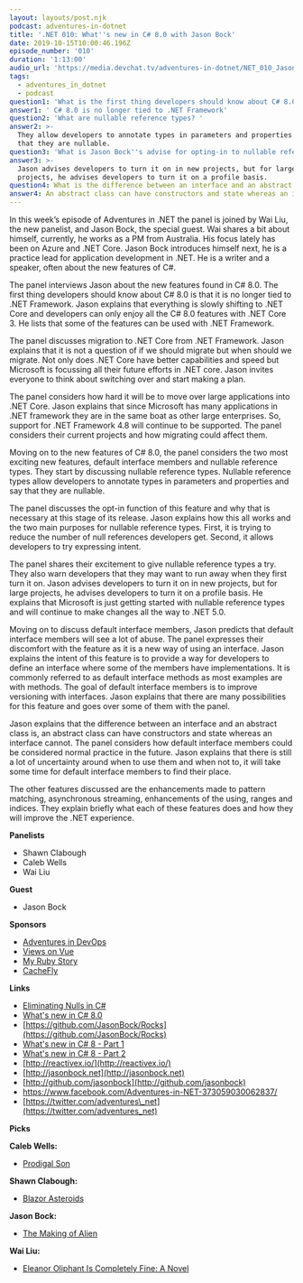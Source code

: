 ```yaml
---
layout: layouts/post.njk
podcast: adventures-in-dotnet
title: '.NET 010: What''s new in C# 8.0 with Jason Bock'
date: 2019-10-15T10:00:46.196Z
episode_number: '010'
duration: '1:13:00'
audio_url: 'https://media.devchat.tv/adventures-in-dotnet/NET_010_Jason_Bock.mp3'
tags:
  - adventures_in_dotnet
  - podcast
question1: 'What is the first thing developers should know about C# 8.0?'
answer1: ' C# 8.0 is no longer tied to .NET Framework'
question2: 'What are nullable reference types? '
answer2: >-
  They allow developers to annotate types in parameters and properties and say
  that they are nullable.
question3: 'What is Jason Bock''s advise for opting-in to nullable reference types. '
answer3: >-
  Jason advises developers to turn it on in new projects, but for large
  projects, he advises developers to turn it on a profile basis.
question4: What is the difference between an interface and an abstract class?
answer4: An abstract class can have constructors and state whereas an interface cannot.
---
```

In this week’s episode of Adventures in .NET the panel is joined by Wai Liu, the new panelist, and Jason Bock, the special guest. Wai shares a bit about himself, currently, he works as a PM from Australia. His focus lately has been on Azure and .NET Core. Jason Bock introduces himself next, he is a practice lead for application development in .NET. He is a writer and a speaker, often about the new features of C#.

The panel interviews Jason about the new features found in C# 8.0.
The first thing developers should know about C# 8.0 is that it is no longer tied to .NET Framework. Jason explains that everything is slowly shifting to .NET Core and developers can only enjoy all the C# 8.0 features with .NET Core 3. He lists that some of the features can be used with .NET Framework. 

The panel discusses migration to .NET Core from .NET Framework. Jason explains that it is not a question of if we should migrate but when should we migrate. Not only does .NET Core have better capabilities and speed but Microsoft is focussing all their future efforts in .NET core. Jason invites everyone to think about switching over and start making a plan. 

The panel considers how hard it will be to move over large applications into .NET Core. Jason explains that since Microsoft has many applications in .NET framework they are in the same boat as other large enterprises. So, support for .NET Framework 4.8 will continue to be supported. The panel considers their current projects and how migrating could affect them. 

Moving on to the new features of C# 8.0, the panel considers the two most exciting new features, default interface members and nullable reference types. They start by discussing nullable reference types. Nullable reference types allow developers to annotate types in parameters and properties and say that they are nullable. 

The panel discusses the opt-in function of this feature and why that is necessary at this stage of its release. Jason explains how this all works and the two main purposes for nullable reference types. First, it is trying to reduce the number of null references developers get. Second, it allows developers to try expressing intent. 

The panel shares their excitement to give nullable reference types a try. They also warn developers that they may want to run away when they first turn it on. Jason advises developers to turn it on in new projects, but for large projects, he advises developers to turn it on a profile basis. He explains that Microsoft is just getting started with nullable reference types and will continue to make changes all the way to .NET 5.0.

Moving on to discuss default interface members, Jason predicts that default interface members will see a lot of abuse. The panel expresses their discomfort with the feature as it is a new way of using an interface. Jason explains the intent of this feature is to provide a way for developers to define an interface where some of the members have implementations. It is commonly referred to as default interface methods as most examples are with methods. The goal of default interface members is to improve versioning with interfaces. Jason explains that there are many possibilities for this feature and goes over some of them with the panel. 

Jason explains that the difference between an interface and an abstract class is, an abstract class can have constructors and state whereas an interface cannot. The panel considers how default interface members could be considered normal practice in the future. Jason explains that there is still a lot of uncertainty around when to use them and when not to, it will take some time for default interface members to find their place. 

The other features discussed are the enhancements made to pattern matching, asynchronous streaming, enhancements of the using, ranges and indices. They explain briefly what each of these features does and how they will improve the .NET experience. 


**Panelists**

- Shawn Clabough
- Caleb Wells
- Wai Liu

**Guest**

- Jason Bock

**Sponsors**

- [Adventures in DevOps](https://devchat.tv/adventures-in-devops/)
- [Views on Vue](https://devchat.tv/views-on-vue/)
- [My Ruby Story](https://devchat.tv/my-ruby-story/)
- [CacheFly](https://www.cachefly.com/)

**Links**

- [Eliminating Nulls in C#](https://magenic.com/thinking/eliminating-nulls-in-c)
- [What's new in C# 8.0](https://docs.microsoft.com/en-us/dotnet/csharp/whats-new/csharp-8)
- [https://github.com/JasonBock/Rocks](https://github.com/JasonBock/Rocks)
- [What's new in C# 8 - Part 1](https://www.youtube.com/watch?v=TJiLhRPgyq4)
- [What's new in C# 8 - Part 2](https://www.youtube.com/watch?v=fhf8N4004u0)
- [http://reactivex.io/](http://reactivex.io/)
- [http://jasonbock.net](http://jasonbock.net)
- [http://github.com/jasonbock](http://github.com/jasonbock)
- [https://www.facebook.com/Adventures-in-NET-373059030062837/       ](https://www.facebook.com/Adventures-in-NET-373059030062837/)
- [https://twitter.com/adventures\_net](https://twitter.com/adventures_net)

**Picks**

**Caleb Wells:**

- [Prodigal Son](https://www.fox.com/prodigal-son/?cmpid=org=fox-broadcasting::ag=mh::mc=CPC::src=googleadwords::cmp=fbc_mlm_prodigal_son_fy20::add=254838146,%ecid&amp;gclid=CjwKCAjw29vsBRAuEiwA9s-0Bw_8DVXfCYgDdSirHX0yJcbmJ1-qrCx6EssHmhZOx-Ci0NLnPqRubxoCyDEQAvD_BwE&amp;gclsrc=aw.ds)

**Shawn Clabough:**

- [Blazor Asteroids](https://aesalazar.github.io/AsteroidsWasm/)

**Jason Bock:**

- [The Making of Alien](https://www.amazon.com/Making-Alien-J-W-Rinzler/dp/1789090555/ref=asc_df_1789090555/?ie=UTF8&amp;qid=1548462018&amp;sr=8-1&amp;linkCode=ll1&amp;tag=devchattv-20&amp;linkId=f06bfe7482dca8bb751ed6d7cc86e2ab&amp;language=en_US)

**Wai Liu:**

- [Eleanor Oliphant Is Completely Fine: A Novel](https://www.amazon.com/Eleanor-Oliphant-Completely-Fine-Novel/dp/0525506349/ref=asc_df_0525506349/?ie=UTF8&amp;qid=1548462018&amp;sr=8-1&amp;linkCode=ll1&amp;tag=devchattv-20&amp;linkId=f06bfe7482dca8bb751ed6d7cc86e2ab&amp;language=en_US)

